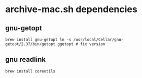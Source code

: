 # archive-mac.sh dependencies

## gnu-getopt

`
brew install gnu-getopt
ln -s /usr/local/Cellar/gnu-getopt/2.37/bin/getopt ggetopt # fix version
`

## gnu readlink
`
brew install coreutils
`